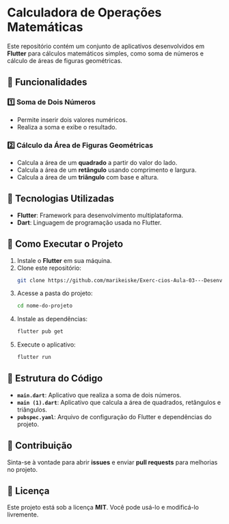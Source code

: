 # Calculadora de Operações Matemáticas

Este repositório contém um conjunto de aplicativos desenvolvidos em **Flutter** para cálculos matemáticos simples, como soma de números e cálculo de áreas de figuras geométricas.

## 📌 Funcionalidades

### 1️⃣ Soma de Dois Números
- Permite inserir dois valores numéricos.
- Realiza a soma e exibe o resultado.

### 2️⃣ Cálculo da Área de Figuras Geométricas
- Calcula a área de um **quadrado** a partir do valor do lado.
- Calcula a área de um **retângulo** usando comprimento e largura.
- Calcula a área de um **triângulo** com base e altura.

## 🚀 Tecnologias Utilizadas
- **Flutter**: Framework para desenvolvimento multiplataforma.
- **Dart**: Linguagem de programação usada no Flutter.

## 🔧 Como Executar o Projeto
1. Instale o **Flutter** em sua máquina.
2. Clone este repositório:
   ```sh
   git clone https://github.com/marikeiske/Exerc-cios-Aula-03---Desenvolvimento-em-Flutter-Dart
   ```
3. Acesse a pasta do projeto:
   ```sh
   cd nome-do-projeto
   ```
4. Instale as dependências:
   ```sh
   flutter pub get
   ```
5. Execute o aplicativo:
   ```sh
   flutter run
   ```

## 📄 Estrutura do Código
- **`main.dart`**: Aplicativo que realiza a soma de dois números.
- **`main (1).dart`**: Aplicativo que calcula a área de quadrados, retângulos e triângulos.
- **`pubspec.yaml`**: Arquivo de configuração do Flutter e dependências do projeto.

## 📌 Contribuição
Sinta-se à vontade para abrir **issues** e enviar **pull requests** para melhorias no projeto.

## 📜 Licença
Este projeto está sob a licença **MIT**. Você pode usá-lo e modificá-lo livremente.

